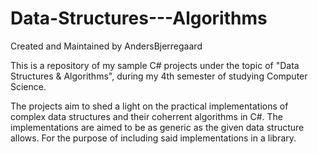 # Data-Structures---Algorithms
Created and Maintained by AndersBjerregaard

This is a repository of my sample C# projects under the topic of "Data Structures & Algorithms", during my 4th semester of studying Computer Science.

The projects aim to shed a light on the practical implementations of complex data structures and their coherrent algorithms in C#.
The implementations are aimed to be as generic as the given data structure allows. For the purpose of including said implementations in a library.
